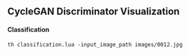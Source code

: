 
## CycleGAN Discriminator Visualization



#### Classification

```
th classification.lua -input_image_path images/0012.jpg

```


